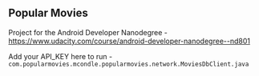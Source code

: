 Popular Movies
--------------

Project for the Android Developer Nanodegree - https://www.udacity.com/course/android-developer-nanodegree--nd801

Add your API_KEY here to run - `com.popularmovies.mcondle.popularmovies.network.MoviesDbClient.java`
